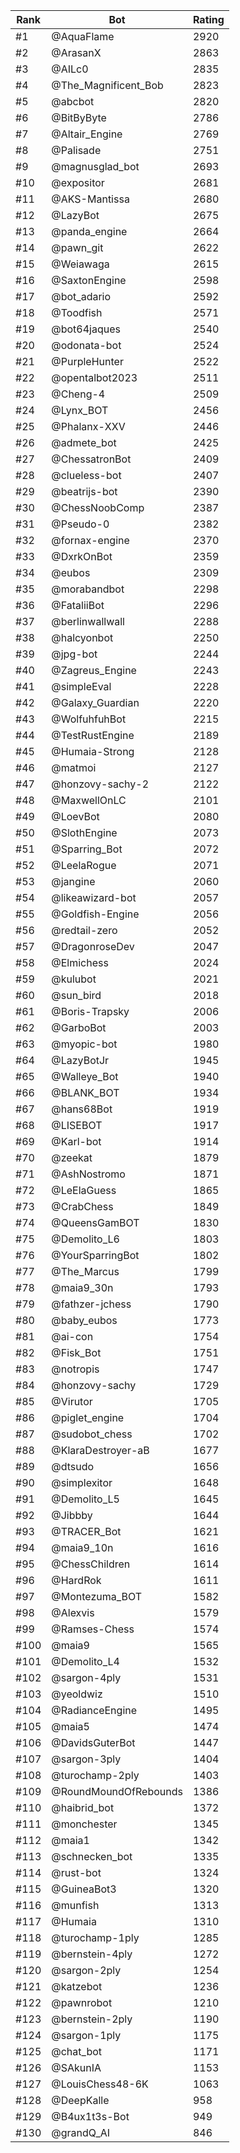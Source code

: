Rank|Bot|Rating
---|---|---
#1|@AquaFlame|2920
#2|@ArasanX|2863
#3|@AILc0|2835
#4|@The_Magnificent_Bob|2823
#5|@abcbot|2820
#6|@BitByByte|2786
#7|@Altair_Engine|2769
#8|@Palisade|2751
#9|@magnusglad_bot|2693
#10|@expositor|2681
#11|@AKS-Mantissa|2680
#12|@LazyBot|2675
#13|@panda_engine|2664
#14|@pawn_git|2622
#15|@Weiawaga|2615
#16|@SaxtonEngine|2598
#17|@bot_adario|2592
#18|@Toodfish|2571
#19|@bot64jaques|2540
#20|@odonata-bot|2524
#21|@PurpleHunter|2522
#22|@opentalbot2023|2511
#23|@Cheng-4|2509
#24|@Lynx_BOT|2456
#25|@Phalanx-XXV|2446
#26|@admete_bot|2425
#27|@ChessatronBot|2409
#28|@clueless-bot|2407
#29|@beatrijs-bot|2390
#30|@ChessNoobComp|2387
#31|@Pseudo-0|2382
#32|@fornax-engine|2370
#33|@DxrkOnBot|2359
#34|@eubos|2309
#35|@morabandbot|2298
#36|@FataliiBot|2296
#37|@berlinwallwall|2288
#38|@halcyonbot|2250
#39|@jpg-bot|2244
#40|@Zagreus_Engine|2243
#41|@simpleEval|2228
#42|@Galaxy_Guardian|2220
#43|@WolfuhfuhBot|2215
#44|@TestRustEngine|2189
#45|@Humaia-Strong|2128
#46|@matmoi|2127
#47|@honzovy-sachy-2|2122
#48|@MaxwellOnLC|2101
#49|@LoevBot|2080
#50|@SlothEngine|2073
#51|@Sparring_Bot|2072
#52|@LeelaRogue|2071
#53|@jangine|2060
#54|@likeawizard-bot|2057
#55|@Goldfish-Engine|2056
#56|@redtail-zero|2052
#57|@DragonroseDev|2047
#58|@Elmichess|2024
#59|@kulubot|2021
#60|@sun_bird|2018
#61|@Boris-Trapsky|2006
#62|@GarboBot|2003
#63|@myopic-bot|1980
#64|@LazyBotJr|1945
#65|@Walleye_Bot|1940
#66|@BLANK_BOT|1934
#67|@hans68Bot|1919
#68|@LISEBOT|1917
#69|@Karl-bot|1914
#70|@zeekat|1879
#71|@AshNostromo|1871
#72|@LeElaGuess|1865
#73|@CrabChess|1849
#74|@QueensGamBOT|1830
#75|@Demolito_L6|1803
#76|@YourSparringBot|1802
#77|@The_Marcus|1799
#78|@maia9_30n|1793
#79|@fathzer-jchess|1790
#80|@baby_eubos|1773
#81|@ai-con|1754
#82|@Fisk_Bot|1751
#83|@notropis|1747
#84|@honzovy-sachy|1729
#85|@Virutor|1705
#86|@piglet_engine|1704
#87|@sudobot_chess|1702
#88|@KlaraDestroyer-aB|1677
#89|@dtsudo|1656
#90|@simplexitor|1648
#91|@Demolito_L5|1645
#92|@Jibbby|1644
#93|@TRACER_Bot|1621
#94|@maia9_10n|1616
#95|@ChessChildren|1614
#96|@HardRok|1611
#97|@Montezuma_BOT|1582
#98|@Alexvis|1579
#99|@Ramses-Chess|1574
#100|@maia9|1565
#101|@Demolito_L4|1532
#102|@sargon-4ply|1531
#103|@yeoldwiz|1510
#104|@RadianceEngine|1495
#105|@maia5|1474
#106|@DavidsGuterBot|1447
#107|@sargon-3ply|1404
#108|@turochamp-2ply|1403
#109|@RoundMoundOfRebounds|1386
#110|@haibrid_bot|1372
#111|@monchester|1345
#112|@maia1|1342
#113|@schnecken_bot|1335
#114|@rust-bot|1324
#115|@GuineaBot3|1320
#116|@munfish|1313
#117|@Humaia|1310
#118|@turochamp-1ply|1285
#119|@bernstein-4ply|1272
#120|@sargon-2ply|1254
#121|@katzebot|1236
#122|@pawnrobot|1210
#123|@bernstein-2ply|1190
#124|@sargon-1ply|1175
#125|@chat_bot|1171
#126|@SAkunIA|1153
#127|@LouisChess48-6K|1063
#128|@DeepKalle|958
#129|@B4ux1t3s-Bot|949
#130|@grandQ_AI|846
